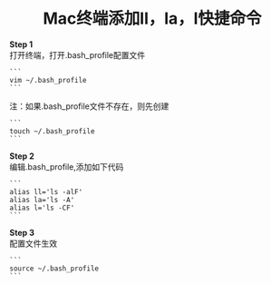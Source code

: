 # <center>Mac终端添加ll，la，l快捷命令

**Step 1**  
打开终端，打开.bash_profile配置文件

    ```
    vim ~/.bash_profile
    ```
注：如果.bash_profile文件不存在，则先创建

    ```
    touch ~/.bash_profile
    ```

**Step 2**   
编辑.bash_profile,添加如下代码

    ```
    alias ll='ls -alF'
    alias la='ls -A'
    alias l='ls -CF'
    ```
**Step 3**  
配置文件生效

    ```
    source ~/.bash_profile
    ```